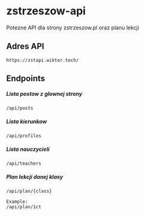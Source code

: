 # zstrzeszow-api
Potezne API dla strony zstrzeszow.pl oraz planu lekcji

## Adres API
```
https://zstapi.wiktor.tech/
```

## Endpoints

##### Lista postow z glownej strony
```
/api/posts
```

##### Lista kierunkow
```
/api/profiles
```

##### Lista nauczycieli
```
/api/teachers
```

##### Plan lekcji danej klasy
```
/api/plan/{class}

Example:
/api/plan/1ct
```
